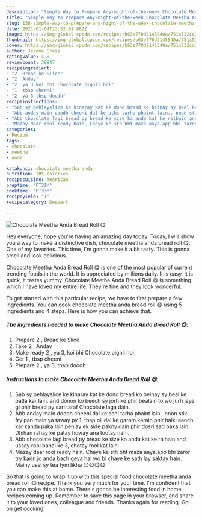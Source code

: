 ```yaml
---
description: "Simple Way to Prepare Any-night-of-the-week Chocolate Meetha Anda Bread Roll 😋"
title: "Simple Way to Prepare Any-night-of-the-week Chocolate Meetha Anda Bread Roll 😋"
slug: 138-simple-way-to-prepare-any-night-of-the-week-chocolate-meetha-anda-bread-roll
date: 2021-01-04T23:52:01.882Z
image: https://img-global.cpcdn.com/recipes/b63e770d2145540a/751x532cq70/chocolate-meetha-anda-bread-roll-😋-recipe-main-photo.jpg
thumbnail: https://img-global.cpcdn.com/recipes/b63e770d2145540a/751x532cq70/chocolate-meetha-anda-bread-roll-😋-recipe-main-photo.jpg
cover: https://img-global.cpcdn.com/recipes/b63e770d2145540a/751x532cq70/chocolate-meetha-anda-bread-roll-😋-recipe-main-photo.jpg
author: Jerome Gross
ratingvalue: 4.8
reviewcount: 38847
recipeingredient:
- "2  Bread ke Slice"
- "2  Anday"
- "2  ya 3 koi bhi Chocolate pighli hoi"
- "1  tbsp cheeni"
- "2  ya 3 tbsp doodh"
recipeinstructions:
- "Sab sy pehlayslice ke kinaray kat ke dono bread ko belnay sy beal ke patla kar lain. and donon ko beech sy jorh ke phir bealain to wo jurh jaye gi phir bread py sari taraf Chocolate laga dain."
- "Abb anday main doodh cheeni dal ke achi tarha phaint lain.. nnon stik fry pan main ya taway py 1, tbsp oil dal ke garam.karain phir halki aanch kar kanda paka lain pehlay ek side pakny dain phir dosri sad paka lain. Dhihan rahay ke patay howay ana tootay nahi."
- "Abb chocolate lagi bread py bread ke size ka anda kat ke ralhain and ussay rool banai ke 3, chotay rool kat lain."
- "Mazay daar rool ready hain. Chaye ke sth bht maza aaya.app bhi zaror try karin.jo anda bach geya hai wo bi chaye ke sath lay saktay hain. Mainy ussi sy tea tym likha 😊😋😋😋"
categories:
- Recipe
tags:
- chocolate
- meetha
- anda

katakunci: chocolate meetha anda 
nutrition: 205 calories
recipecuisine: American
preptime: "PT31M"
cooktime: "PT33M"
recipeyield: "1"
recipecategory: Dessert

---
```



![Chocolate Meetha Anda Bread Roll 😋](https://img-global.cpcdn.com/recipes/b63e770d2145540a/751x532cq70/chocolate-meetha-anda-bread-roll-😋-recipe-main-photo.jpg)

Hey everyone, hope you're having an amazing day today. Today, I will show you a way to make a distinctive dish, chocolate meetha anda bread roll 😋. One of my favorites. This time, I'm gonna make it a bit tasty. This is gonna smell and look delicious.

Chocolate Meetha Anda Bread Roll 😋 is one of the most popular of current trending foods in the world. It is appreciated by millions daily. It is easy, it is quick, it tastes yummy. Chocolate Meetha Anda Bread Roll 😋 is something which I have loved my entire life. They're fine and they look wonderful.




To get started with this particular recipe, we have to first prepare a few ingredients. You can cook chocolate meetha anda bread roll 😋 using 5 ingredients and 4 steps. Here is how you can achieve that.

<!--inarticleads1-->

##### The ingredients needed to make Chocolate Meetha Anda Bread Roll 😋:

1. Prepare 2 , Bread ke Slice
1. Take 2 , Anday
1. Make ready 2 , ya 3, koi bhi Chocolate pighli hoi
1. Get 1 , tbsp cheeni
1. Prepare 2 , ya 3, tbsp doodh




<!--inarticleads2-->

##### Instructions to make Chocolate Meetha Anda Bread Roll 😋:

1. Sab sy pehlayslice ke kinaray kat ke dono bread ko belnay sy beal ke patla kar lain. and donon ko beech sy jorh ke phir bealain to wo jurh jaye gi phir bread py sari taraf Chocolate laga dain.
1. Abb anday main doodh cheeni dal ke achi tarha phaint lain.. nnon stik fry pan main ya taway py 1, tbsp oil dal ke garam.karain phir halki aanch kar kanda paka lain pehlay ek side pakny dain phir dosri sad paka lain. Dhihan rahay ke patay howay ana tootay nahi.
1. Abb chocolate lagi bread py bread ke size ka anda kat ke ralhain and ussay rool banai ke 3, chotay rool kat lain.
1. Mazay daar rool ready hain. Chaye ke sth bht maza aaya.app bhi zaror try karin.jo anda bach geya hai wo bi chaye ke sath lay saktay hain. Mainy ussi sy tea tym likha 😊😋😋😋




So that is going to wrap it up with this special food chocolate meetha anda bread roll 😋 recipe. Thank you very much for your time. I'm confident that you can make this at home. There's gonna be interesting food in home recipes coming up. Remember to save this page in your browser, and share it to your loved ones, colleague and friends. Thanks again for reading. Go on get cooking!
